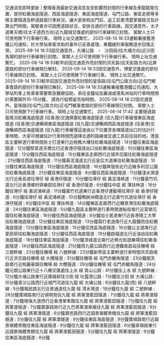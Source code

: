 交通消息即時更新 | 整理香港最新交通消息及受影響而封閉的行車線及車龍龍尾位置，提供紅磡海底隧道、西區海底隧道、東區海底隧道、屯門公路、東區走廊等多條主要隧道及幹道路面行車狀況，讓大家放假出門前、返工前更清楚掌握路況及計算出門時間，駕駛者亦可因應道路狀況，安排合適的行車路線。因交通意外，太子道東天橋(往太子道西方向)近九龍城交匯處的部份行車線現已封閉。 駕駛人士只可使用餘下行車線行車。 現時上址交通繁忙。 2025-08-14 18:33運輸署接獲港鐵公司通知，於大學站乘客求助的事件已妥善處理，東鐵綫列車服務逐步回復正常。 2025-08-14 18:33因交通意外，大埔公路　–　沙田段(往大埔方向)近沙田馬場的部份行車線現已封閉。 駕駛人士只可使用餘下行車線行車。 現時上址交通繁忙。 2025-08-14 18:33較早前因交通意外而封閉的洪天路(往天影路方向)近屏廈路的部份行車線現已解封。 2025-08-14 18:33因交通意外，博愛交匯處的部份行車線現已封閉。 駕駛人士只可使用餘下行車線行車。 現時上址交通繁忙。 2025-08-14 18:33較早前因交通意外而封閉的皇珠路(往屯門公路方向)近屯門鄉事會路的部份行車線現已解封。 2025-08-14 18:33運輸署接獲港鐵公司通知，大學站列車上有乘客需要緊急醫療協助，來往金鐘站及羅湖或落馬洲站的行車時間預計需要額外10-15分鐘。 請為行程預留充裕時間。 2025-08-14 18:22因交通意外，皇珠路(往屯門公路方向)近屯門鄉事會路的部份行車線現已封閉。 駕駛人士只可使用餘下行車線行車。 現時上址交通繁忙。 2025-08-14 17:42 主要隧道路面情況紅磡海底隧道 (往香港)交通擠塞紅磡海底隧道 (往九龍)行車緩慢東區海底隧道 (往香港)交通暢順東區海底隧道 (往九龍)交通暢順西區海底隧道 (往香港)交通暢順西區海底隧道 (往九龍)行車緩慢這是由以下位置至各條隧道出口的估計行車時間，大家可根據估計行車時間而選擇合適的路線或交通工具前往目的地。港島區主要幹道行車時間告士打道東行近稅務大樓往紅磡海底隧道 : 14分鐘往東區海底隧道 : 12分鐘堅拿道天橋北行近香港仔隧道出口往紅磡海底隧道 : 10分鐘往東區海底隧道 : 12分鐘往西區海底隧道 : 15分鐘東區走廊西行近城市花園往紅磡海底隧道 : 21分鐘往西區海底隧道 : 11分鐘黃泥涌道北行近皇后大道東往紅磡海底隧道 : 10分鐘往東區海底隧道 : 13分鐘往西區海底隧道 : 16分鐘興發街北行近維多利亞公園往紅磡海底隧道 : 21分鐘往東區海底隧道 : 8分鐘往西區海底隧道 : 11分鐘淺水灣道北行近香島道往灣仔 經 香港仔隧道 : 10分鐘往灣仔 經 黃泥涌峽道 : 11分鐘黃竹坑道北行近香港鄉村俱樂部往灣仔 經 香港仔隧道 : 6分鐘往中區 經 薄扶林道 : 16分鐘往灣仔 經 黃泥涌峽道 : 11分鐘黃竹坑道東行近香港仔運動場往灣仔 經 香港仔隧道 : 6分鐘往灣仔 經 黃泥涌峽道 : 10分鐘鴨脷洲橋道北行近黃竹坑道往灣仔 經 香港仔隧道 : 8分鐘往中區 經 薄扶林道 : 14分鐘東區走廊西行近鯉景灣往紅磡海底隧道 : 24分鐘往東區海底隧道 : 5分鐘九龍區主要幹道行車時間渡船街南行近富榮花園往紅磡海底隧道 : 16分鐘往西區海底隧道 : 8分鐘加士居道東行近香港理工大學往紅磡海底隧道 : 12分鐘往東區海底隧道 : 13分鐘窩打老道南行近九龍醫院往紅磡海底隧道 : 13分鐘往東區海底隧道 : 15分鐘往西區海底隧道 : 16分鐘公主道南行近愛民邨往紅磡海底隧道 : 12分鐘往西區海底隧道 : 19分鐘啟福道北行近油站往紅磡海底隧道 : 18分鐘往東區海底隧道 : 11分鐘漆咸道北南行近佛光街遊樂場往紅磡海底隧道 : 14分鐘往西區海底隧道 : 21分鐘西九龍公路西行近港鐵南昌站往機場 經 三號幹線 : 23分鐘往機場 經 八號幹線 : 23分鐘新界區主要幹道行車時間洪天路南行近洪志路往機場 經 大欖隧道 : 31分鐘往機場 經 屯門赤鱲角隧道 : 23分鐘朗天路南行近柏麗豪園往機場 經 大欖隧道 : 29分鐘往機場 經 屯門赤鱲角隧道 : 24分鐘元朗公路東行近十八鄉交匯處往上水 經 青山公路 : 41分鐘往上水 經 九號幹線 : 12分鐘大埔公路東行近廣福邨往沙田 經 吐露港公路 : 7分鐘往沙田 經 大埔公路 : 10分鐘青沙公路西行近城門河道往九龍 經 大埔公路 : 6分鐘往九龍(西) 經 八號幹線 : 5分鐘福民路北行近普通道往九龍 經 清水灣道 : 18分鐘往九龍 經 二號幹線 : 26分鐘寶順路南行近頌明苑往九龍 經 將軍澳藍田隧道 : 7分鐘往九龍 經 將軍澳隧道 : 7分鐘環保大道西行近香港單車館往九龍 經 將軍澳藍田隧道 : 7分鐘往九龍 經 將軍澳隧道 : 7分鐘寶康路南行近九巴將軍澳車廠往九龍 經 將軍澳藍田隧道 : 9分鐘往九龍 經 將軍澳隧道 : 6分鐘寶邑路西行近調景嶺體育館往九龍 經 將軍澳藍田隧道 : 5分鐘往九龍 經 將軍澳隧道 : 9分鐘往東區海底隧道 : 9分鐘寶順路南行近調景嶺體育館往東區海底隧道 : 9分鐘往九龍 經 將軍澳藍田隧道 : 6分鐘翠嶺路東行近調景嶺體育館往九龍 經 將軍澳藍田隧道 : 5分鐘往九龍 經 將軍澳隧道 : 9分鐘往東區海底隧道 : 8分鐘